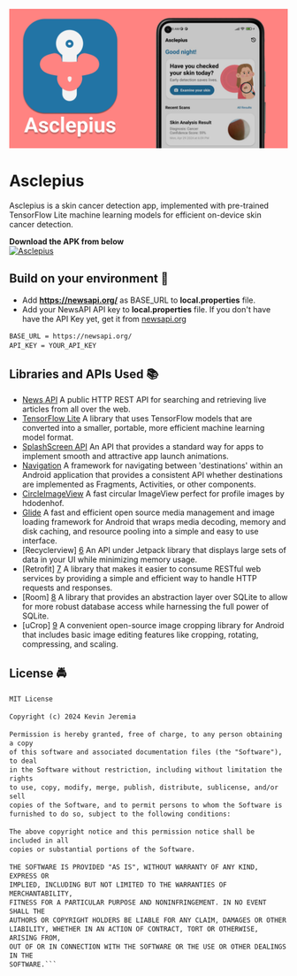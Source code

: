 ![Asclepius' logo and home screen](/assets-github/header.png)

# Asclepius
Asclepius is a skin cancer detection app, implemented with pre-trained TensorFlow Lite machine learning models for efficient on-device skin cancer detection.

**Download the APK from below**
\
[![Asclepius](https://img.shields.io/badge/Download-Asclepius-<COLOR>.svg?style=for-the-badge&logo=android)](https://github.com/kevinjeremia/Asclepius/raw/master/assets-github/Asclepius.apk)


## Build on your environment :hammer:
- Add **https://newsapi.org/** as BASE_URL to **local.properties** file.
- Add your NewsAPI API key to **local.properties** file. If you don't have have the API Key yet, get it from [newsapi.org](https://newsapi.org/)
``` xml
BASE_URL = https://newsapi.org/
API_KEY = YOUR_API_KEY
```


## Libraries and APIs Used :books:
* [News API][0] A public HTTP REST API for searching and retrieving live articles from all over the web.
* [TensorFlow Lite][1] A library that uses TensorFlow models that are converted into a smaller, portable, more efficient machine learning model format.
* [SplashScreen API][2] An API that provides a standard way for apps to implement smooth and attractive app launch animations.
* [Navigation][3] A framework for navigating between 'destinations' within an Android application that provides a consistent API whether destinations are implemented as Fragments, Activities, or other components.
* [CircleImageView][4] A fast circular ImageView perfect for profile images by hdodenhof.
* [Glide][5] A fast and efficient open source media management and image loading framework for Android that wraps media decoding, memory and disk caching, and resource pooling into a simple and easy to use interface.
* [Recyclerview] [6] An API under Jetpack library that displays large sets of data in your UI while minimizing memory usage.
* [Retrofit] [7] A library that makes it easier to consume RESTful web services by providing a simple and efficient way to handle HTTP requests and responses.
* [Room] [8] A library that provides an abstraction layer over SQLite to allow for more robust database access while harnessing the full power of SQLite.
* [uCrop] [9] A convenient open-source image cropping library for Android that includes basic image editing features like cropping, rotating, compressing, and scaling.

[0]:  https://newsapi.org/
[1]:  https://www.tensorflow.org/lite/android
[2]:  https://developer.android.com/develop/ui/views/launch/splash-screen
[3]:  https://developer.android.com/jetpack/androidx/releases/navigation
[4]:  https://github.com/hdodenhof/CircleImageView
[5]:  https://github.com/bumptech/glide
[6]:  https://developer.android.com/jetpack/androidx/releases/recyclerview
[7]:  https://github.com/square/retrofit
[8]:  https://developer.android.com/jetpack/androidx/releases/room
[9]:  https://github.com/Yalantis/uCrop


## License :oncoming_police_car:
```
MIT License

Copyright (c) 2024 Kevin Jeremia

Permission is hereby granted, free of charge, to any person obtaining a copy
of this software and associated documentation files (the "Software"), to deal
in the Software without restriction, including without limitation the rights
to use, copy, modify, merge, publish, distribute, sublicense, and/or sell
copies of the Software, and to permit persons to whom the Software is
furnished to do so, subject to the following conditions:

The above copyright notice and this permission notice shall be included in all
copies or substantial portions of the Software.

THE SOFTWARE IS PROVIDED "AS IS", WITHOUT WARRANTY OF ANY KIND, EXPRESS OR
IMPLIED, INCLUDING BUT NOT LIMITED TO THE WARRANTIES OF MERCHANTABILITY,
FITNESS FOR A PARTICULAR PURPOSE AND NONINFRINGEMENT. IN NO EVENT SHALL THE
AUTHORS OR COPYRIGHT HOLDERS BE LIABLE FOR ANY CLAIM, DAMAGES OR OTHER
LIABILITY, WHETHER IN AN ACTION OF CONTRACT, TORT OR OTHERWISE, ARISING FROM,
OUT OF OR IN CONNECTION WITH THE SOFTWARE OR THE USE OR OTHER DEALINGS IN THE
SOFTWARE.```
